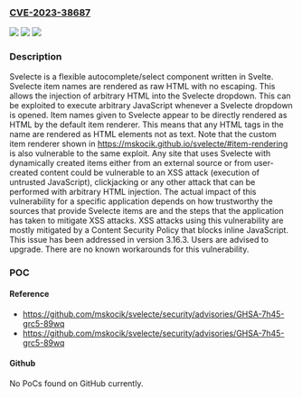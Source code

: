 ### [CVE-2023-38687](https://cve.mitre.org/cgi-bin/cvename.cgi?name=CVE-2023-38687)
![](https://img.shields.io/static/v1?label=Product&message=svelecte&color=blue)
![](https://img.shields.io/static/v1?label=Version&message=%3D%20%3C%203.16.3%20&color=brighgreen)
![](https://img.shields.io/static/v1?label=Vulnerability&message=CWE-79%3A%20Improper%20Neutralization%20of%20Input%20During%20Web%20Page%20Generation%20('Cross-site%20Scripting')&color=brighgreen)

### Description

Svelecte is a flexible autocomplete/select component written in Svelte. Svelecte item names are rendered as raw HTML with no escaping. This allows the injection of arbitrary HTML into the Svelecte dropdown. This can be exploited to execute arbitrary JavaScript whenever a Svelecte dropdown is opened. Item names given to Svelecte appear to be directly rendered as HTML by the default item renderer. This means that any HTML tags in the name are rendered as HTML elements not as text. Note that the custom item renderer shown in https://mskocik.github.io/svelecte/#item-rendering is also vulnerable to the same exploit. Any site that uses Svelecte with dynamically created items either from an external source or from user-created content could be vulnerable to an XSS attack (execution of untrusted JavaScript), clickjacking or any other attack that can be performed with arbitrary HTML injection. The actual impact of this vulnerability for a specific application depends on how trustworthy the sources that provide Svelecte items are and the steps that the application has taken to mitigate XSS attacks. XSS attacks using this vulnerability are mostly mitigated by a Content Security Policy that blocks inline JavaScript. This issue has been addressed in version 3.16.3. Users are advised to upgrade. There are no known workarounds for this vulnerability.

### POC

#### Reference
- https://github.com/mskocik/svelecte/security/advisories/GHSA-7h45-grc5-89wq
- https://github.com/mskocik/svelecte/security/advisories/GHSA-7h45-grc5-89wq

#### Github
No PoCs found on GitHub currently.

